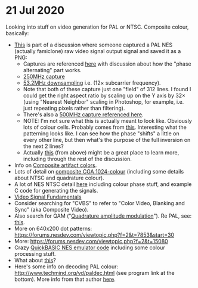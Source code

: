 # 21 Jul 2020

Looking into stuff on video generation for PAL or NTSC. Composite colour, basically:
*   [This](http://forums.nesdev.com/viewtopic.php?p=173791#p173791) is part of a discussion where someone captured a PAL NES (actually famiclone) raw video signal output signal and saved it as a PNG:
    *   Captures are referenced [here](https://wiki.nesdev.com/w/index.php/PAL_video) with discussion about how the "phase alternating" part works.
    *   [250MHz capture](https://wiki.nesdev.com/w/index.php/File:PAL_signal_6538_250MHz.png)
    *   [53.2MHz downsampling](https://wiki.nesdev.com/w/index.php/File:PAL_signal_6538_53.2MHz.png) i.e. (12&times; subcarrier frequency).
    *   Note that both of these capture just one "field" of 312 lines. I found I could get the right aspect ratio by scaling up on the Y axis by 32&times; (using "Nearest Neighbor" scaling in Photoshop, for example, i.e. just repeating pixels rather than filtering).
    *   There's also a [500MHz capture referenced here](http://forums.nesdev.com/viewtopic.php?p=173804#p173804).
    *   NOTE: I'm not sure what this is actually meant to look like. Obviously lots of colour cells. Probably comes from [this](http://forums.nesdev.com/viewtopic.php?p=172445#p172445). Interesting what the patterning looks like. I can see how the phase "shifts" a little on every other line, but then what's the purpose of the full inversion on the next 2 lines?
    *   Actually [this](http://forums.nesdev.com/viewtopic.php?p=172445#p172445) (from above) might be a great place to learn more, including through the rest of the discussion.
*   Info on [Composite artifact colors](https://en.wikipedia.org/wiki/Composite_artifact_colors).
*   Lots of detail on [composite CGA 1024-colour](https://int10h.org/blog/2015/04/cga-in-1024-colors-new-mode-illustrated/) (including some details about NTSC and quadrature colour).
*   A lot of NES NTSC detail [here](https://wiki.nesdev.com/w/index.php/NTSC_video) including colour phase stuff, and example C code for generating the signals.
*   [Video Signal Fundamentals](http://zone.ni.com/reference/en-XX/help/370524V-01/TOC15.htm)
*   Consider searching for "CVBS" to refer to "Color Video, Blanking and Sync" (aka Composite Video).
*   Also search for QAM ("[Quadrature amplitude modulation](https://en.wikipedia.org/wiki/Quadrature_amplitude_modulation)"). Re PAL, see: [this](https://en.wikipedia.org/wiki/PAL#Colour_encoding).
*   More on 640x200 dot patterns: https://forums.nesdev.com/viewtopic.php?f=2&t=7853&start=30
*   More: https://forums.nesdev.com/viewtopic.php?f=2&t=15080
*   Crazy [QuickBASIC NES emulator code](https://bisqwit.iki.fi/jutut/kuvat/programming_examples/qbnes/) including some colour processing stuff.
*   What about [this](https://hackaday.com/2014/11/29/recovering-colour-from-pal-tele-recordings/)?
*   Here's some info on decoding PAL colour: http://www.techmind.org/vd/paldec.html (see program link at the bottom). More info from that author [here](http://web.archive.org/web/20180103003544/http://colour-recovery.wikispaces.com/).
